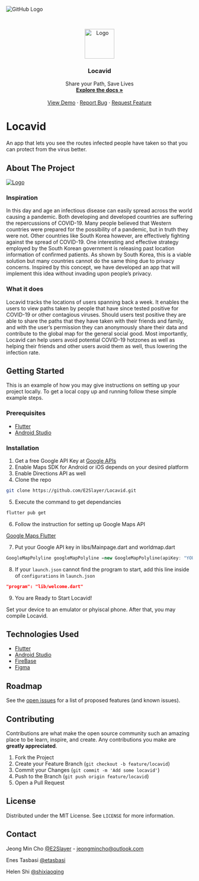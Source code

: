 ![GitHub Logo](/images/login_original.png)
<!-- PROJECT LOGO -->
<br />
<p align="center">
  
  <a href="https://github.com/E2Slayer/Locavid">
    <img src="images/login_original.png" alt="Logo" width="80" height="80">
  </a>

  <h3 align="center">Locavid</h3>

  <p align="center">
    Share your Path, Save Lives
    <br />
    <a href="https://github.com/E2Slayer/Locavid"><strong>Explore the docs »</strong></a>
    <br />
    <br />
    <a href="https://github.com/E2Slayer/Locavid">View Demo</a>
    ·
    <a href="https://github.com/E2Slayer/Locavid/issues">Report Bug</a>
    ·
    <a href="hhttps://github.com/E2Slayer/Locavid/issues">Request Feature</a>
  </p>
</p>

# Locavid
An app that lets you see the routes infected people have taken so that you can protect from the virus better.


<!-- ABOUT THE PROJECT -->
## About The Project

  <a href="https://github.com/E2Slayer/Locavid">
    <img src="images/login_original.png" alt="Logo">
  </a>
 

### Inspiration
  In this day and age an infectious disease can easily spread across the world causing a pandemic. Both developing and developed countries are suffering the repercussions of COVID-19. Many people believed that Western countries were prepared for the possibility of a pandemic, but in truth they were not. Other countries like South Korea however, are effectively fighting against the spread of COVID-19. One interesting and effective strategy employed by the South Korean government is releasing past location information of confirmed patients. As shown by South Korea, this is a viable solution but many countries cannot do the same thing due to privacy concerns. Inspired by this concept, we have developed an app that will implement this idea without invading upon people’s privacy.

### What it does
  Locavid tracks the locations of users spanning back a week. It enables the users to view paths taken by people that have since tested positive for COVID-19 or other contagious viruses. Should users test positive they are able to share the paths that they have taken with their friends and family, and with the user’s permission they can anonymously share their data and contribute to the global map for the general social good. Most importantly, Locavid can help users avoid potential COVID-19 hotzones as well as helping their friends and other users avoid them as well, thus lowering the infection rate. 


<!-- GETTING STARTED -->
## Getting Started

This is an example of how you may give instructions on setting up your project locally.
To get a local copy up and running follow these simple example steps.

### Prerequisites

* [Flutter](https://flutter.dev/docs/get-started/install)
* [Android Studio](https://developer.android.com/studio?hl=nl)

### Installation

1. Get a free Google API Key at [Google APIs](https://console.developers.google.com/)
2. Enable Maps SDK for Android or iOS depends on your desired platform
3. Enable Directions API as well
4. Clone the repo
```sh
git clone https://github.com/E2Slayer/Locavid.git
```
5. Execute the command to get dependancies
```sh
flutter pub get
```
6. Follow the instruction for setting up Google Maps API

[Google Maps Flutter](https://pub.dev/packages/google_maps_flutter)

7. Put your Google API key in libs/Mainpage.dart and worldmap.dart
```dart
GoogleMapPolyline googleMapPolyline =new GoogleMapPolyline(apiKey: "YOUR_KEY_HERE");
```

8. If your `launch.json` cannot find the program to start, add this line inside of `configurations` in `launch.json`
```json
"program": "lib/welcome.dart"
```

9. You are Ready to Start Locavid!

Set your device to an emulator or phyiscal phone.
After that, you may compile Locavid.


<!-- ROADMAP -->
## Technologies Used

* [Flutter](https://flutter.dev/docs/get-started/install)
* [Android Studio](https://developer.android.com/studio?hl=nl)
* [FireBase](https://firebase.google.com/)
* [Figma](https://www.figma.com/)

<!-- ROADMAP -->
## Roadmap

See the [open issues](https://github.com/othneildrew/Best-README-Template/issues) for a list of proposed features (and known issues).


<!-- CONTRIBUTING -->
## Contributing

Contributions are what make the open source community such an amazing place to be learn, inspire, and create. Any contributions you make are **greatly appreciated**.

1. Fork the Project
2. Create your Feature Branch (`git checkout -b feature/locavid`)
3. Commit your Changes (`git commit -m 'Add some locavid'`)
4. Push to the Branch (`git push origin feature/locavid`)
5. Open a Pull Request



<!-- LICENSE -->
## License

Distributed under the MIT License. See `LICENSE` for more information.


<!-- CONTACT -->
## Contact

Jeong Min Cho [@E2Slayer](https://e2slayer.github.io/) - jeongmincho@outlook.com

Enes Tasbasi [@etasbasi](http://etasbasi.com)

Helen Shi [@shixiaoqing](https://github.com/shixiaoqing)

